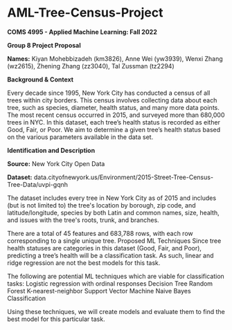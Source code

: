 # AML-Tree-Census-Project

**COMS 4995 - Applied Machine Learning: Fall 2022**

**Group 8 Project Proposal**

**Names:** 
Kiyan Mohebbizadeh (km3826), Anne Wei (yw3939), Wenxi Zhang (wz2615), Zhening Zhang (zz3040), Tal Zussman (tz2294)

**Background & Context**

Every decade since 1995, New York City has conducted a census of all trees within city borders. This census involves collecting data about each tree, such as species, diameter, health status, and many more data points. The most recent census occurred in 2015, and surveyed more than 680,000 trees in NYC. In this dataset, each tree’s health status is recorded as either Good, Fair, or Poor. We aim to determine a given tree’s health status based on the various parameters available in the data set.

**Identification and Description**

**Source:**
New York City Open Data

**Dataset:**
data.cityofnewyork.us/Environment/2015-Street-Tree-Census-Tree-Data/uvpi-gqnh

The dataset includes every tree in New York City as of 2015 and includes (but is not limited to) the tree's location by borough, zip code, and latitude/longitude, species by both Latin and common names, size, health, and issues with the tree's roots, trunk, and branches.

There are a total of 45 features and 683,788 rows, with each row corresponding to a single unique tree.
Proposed ML Techniques
Since tree health statuses are categories in this dataset (Good, Fair, and Poor), predicting a tree’s health will be a classification task. As such, linear and ridge regression are not the best models for this task.

The following are potential ML techniques which are viable for classification tasks:
Logistic regression with ordinal responses 
Decision Tree
Random Forest
K-nearest-neighbor
Support Vector Machine
Naive Bayes Classification

Using these techniques, we will create models and evaluate them to find the best model for this particular task.
